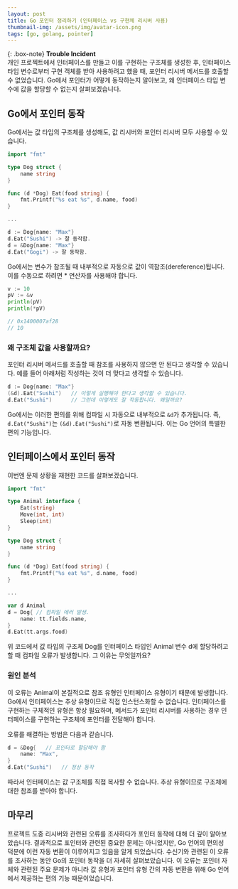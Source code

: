 ```yaml
---
layout: post
title: Go 포인터 정리하기 (인터페이스 vs 구현체 리시버 사용)
thumbnail-img: /assets/img/avatar-icon.png
tags: [go, golang, pointer]
---
```


{: .box-note}
**Trouble Incident**  
개인 프로젝트에서 인터페이스를 만들고 이를 구현하는 구조체를 생성한 후, 인터페이스 타입 변수로부터 구현 객체를 받아 사용하려고 했을 때, 포인터 리시버 메서드를 호출할 수 없었습니다. Go에서 포인터가 어떻게 동작하는지 알아보고, 왜 인터페이스 타입 변수에 값을 할당할 수 없는지 살펴보겠습니다.

## Go에서 포인터 동작
Go에서는 값 타입의 구조체를 생성해도, 값 리시버와 포인터 리시버 모두 사용할 수 있습니다.
```go
import "fmt"

type Dog struct {
	name string
}

func (d *Dog) Eat(food string) {
	fmt.Printf("%s eat %s", d.name, food)
}

...

d := Dog{name: "Max"}
d.Eat("Sushi") -> 잘 동작함.
d = &Dog{name: "Max"}
d.Eat("Gogi") -> 잘 동작함.
```

Go에서는 변수가 참조될 때 내부적으로 자동으로 값이 역참조(dereference)됩니다. 이를 수동으로 하려면 * 연산자를 사용해야 합니다.
```go
v := 10
pV := &v
println(pV)
println(*pV)

// 0x1400007af28
// 10 
```
### 왜 구조체 값을 사용할까요?
포인터 리시버 메서드를 호출할 때 참조를 사용하지 않으면 안 된다고 생각할 수 있습니다. 예를 들어 아래처럼 작성하는 것이 더 맞다고 생각할 수 있습니다.
```go
d := Dog{name: "Max"}
(&d).Eat("Sushi")   // 이렇게 실행해야 한다고 생각할 수 있습니다.
d.Eat("Sushi")      // 그런데 이렇게도 잘 작동합니다. 왜일까요?
```
Go에서는 이러한 편의를 위해 컴파일 시 자동으로 내부적으로 <code>&d</code>가 추가됩니다. 즉, <code>d.Eat("Sushi")</code>는 <code>(&d).Eat("Sushi")</code>로 자동 변환됩니다. 이는 Go 언어의 특별한 편의 기능입니다.

## 인터페이스에서 포인터 동작
이번엔 문제 상황을 재현한 코드를 살펴보겠습니다.
```go
import "fmt"

type Animal interface {
	Eat(string)
	Move(int, int)
	Sleep(int)
}

type Dog struct {
	name string
}

func (d *Dog) Eat(food string) {
	fmt.Printf("%s eat %s", d.name, food)
}

...

var d Animal
d = Dog{ // 컴파일 에러 발생.
    name: tt.fields.name,
}
d.Eat(tt.args.food)
```
위 코드에서 값 타입의 구조체 Dog를 인터페이스 타입인 Animal 변수 d에 할당하려고 할 때 컴파일 오류가 발생합니다. 그 이유는 무엇일까요?

### 원인 분석
이 오류는 Animal이 본질적으로 참조 유형인 인터페이스 유형이기 때문에 발생합니다. Go에서 인터페이스는 추상 유형이므로 직접 인스턴스화할 수 없습니다. 인터페이스를 구현하는 구체적인 유형은 항상 필요하며, 메서드가 포인터 리시버를 사용하는 경우 인터페이스를 구현하는 구조체에 포인터를 전달해야 합니다.

오류를 해결하는 방법은 다음과 같습니다.
```go
d = &Dog{   // 포인터로 할당해야 함
    name: "Max",
}
d.Eat("Sushi")   // 정상 동작
```
따라서 인터페이스는 값 구조체를 직접 복사할 수 없습니다. 추상 유형이므로 구조체에 대한 참조를 받아야 합니다.

## 마무리
프로젝트 도중 리시버와 관련된 오류를 조사하다가 포인터 동작에 대해 더 깊이 알아보았습니다. 결과적으로 포인터와 관련된 중요한 문제는 아니었지만, Go 언어의 편의성 덕분에 이런 자동 변환이 이루어지고 있음을 알게 되었습니다.
수신기와 관련된 이 오류를 조사하는 동안 Go의 포인터 동작을 더 자세히 살펴보았습니다. 이 오류는 포인터 자체와 관련된 주요 문제가 아니라 값 유형과 포인터 유형 간의 자동 변환을 위해 Go 언어에서 제공하는 편의 기능 때문이었습니다.

